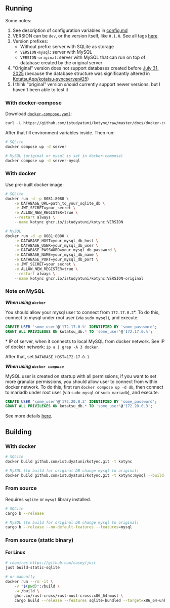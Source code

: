 ## Running

Some notes:

1. See description of configuration variables in [config.md](config.md)
1. VERSION can be `dev`, or the version itself, like `0.1.0`. See all tags [here](https://github.com/istudyatuni/kotync/pkgs/container/kotync)
1. Version prefixes:
    - Without prefix: server with SQLite as storage
    - `VERSION-mysql`: server with MySQL
    - `VERSION-original`: server with MySQL that can run on top of database created by the original server
1. "Original" version does not support databases created before [July 31, 2025](https://github.com/KotatsuApp/kotatsu-syncserver/commit/13673dd0d3d40b974062ccc9bf88f1a39dfa909e) (because the database structure was significantly altered in [KotatsuApp/kotatsu-syncserver#25](https://github.com/KotatsuApp/kotatsu-syncserver/pull/25))
1. I think "original" version _should_ currently support newer versions, but I haven't been able to test it

### With docker-compose

Download [`docker-compose.yaml`](https://github.com/istudyatuni/kotync/blob/master/docs/docker-compose.yml):

```sh
curl -L https://github.com/istudyatuni/kotync/raw/master/docs/docker-compose.yml -o docker-compose.yml
```

After that fill environment variables inside. Then run:

```sh
# SQLite
docker compose up -d server

# MySQL (original or mysql is set in docker-compose)
docker compose up -d server-mysql
```

### With docker

Use pre-built docker image:

```sh
# SQLite
docker run -d -p 8081:8080 \
    -e DATABASE_URL=path_to_your_sqlite_db \
    -e JWT_SECRET=your_secret \
    -e ALLOW_NEW_REGISTER=true \
    --restart always \
    --name kotync ghcr.io/istudyatuni/kotync:VERSION

# MySQL
docker run -d -p 8081:8080 \
    -e DATABASE_HOST=your_mysql_db_host \
    -e DATABASE_USER=your_mysql_db_user \
    -e DATABASE_PASSWORD=your_mysql_db_password \
    -e DATABASE_NAME=your_mysql_db_name \
    -e DATABASE_PORT=your_mysql_db_port \
    -e JWT_SECRET=your_secret \
    -e ALLOW_NEW_REGISTER=true \
    --restart always \
    --name kotync ghcr.io/istudyatuni/kotync:VERSION-original
```

### Note on MySQL

***When using `docker`***

You should allow your mysql user to connect from `172.17.0.2`\*. To do this, connect to mysql under root user (via `sudo mysql`), and execute:

```sql
CREATE USER 'some_user'@'172.17.0.%' IDENTIFIED BY 'some_password';
GRANT ALL PRIVILEGES ON kotatsu_db.* TO 'some_user'@'172.17.0.%';
```

\* IP of server, when it connects to local MySQL from docker network. See IP of docker network: `ip a | grep -A 3 docker`.

After that, set `DATABASE_HOST=172.17.0.1`.

***When using `docker compose`***

MySQL user is created on startup with all permissions, if you want to set more granular permissions, you should allow user to connect from within docker network. To do this, first run `docker compose up -d db`, then connect to mariadb under root user (via `sudo mysql` or `sudo mariadb`), and execute:

```sql
CREATE USER 'some_user'@'172.20.0.3' IDENTIFIED BY 'some_password';
GRANT ALL PRIVILEGES ON kotatsu_db.* TO 'some_user'@'172.20.0.3';
```

See more details [here](https://stackoverflow.com/a/44544841).

## Building

### With docker

```sh
# SQLite
docker build github.com/istudyatuni/kotync.git -t kotync

# MySQL (to build for original DB change mysql to original)
docker build github.com/istudyatuni/kotync.git -t kotync:mysql --build-arg kind=mysql
```

### From source

Requires `sqlite` or `mysql` library installed.

```sh
# SQLite
cargo b --release

# MySQL (to build for original DB change mysql to original)
cargo b --release --no-default-features --features=mysql
```

### From source (static binary)

#### For Linux

```sh
# requires https://github.com/casey/just
just build-static-sqlite

# or manually
docker run --rm -it \
    -v "$(pwd)":/build \
    -w /build \
    ghcr.io/rust-cross/rust-musl-cross:x86_64-musl \
    cargo build --release --features sqlite-bundled --target=x86_64-unknown-linux-musl
```

<!-- #### Cross-compile

You need [cross](https://github.com/cross-rs/cross?tab=readme-ov-file#installation) installed.

```sh
# SQLite
cross b --release --target=x86_64-unknown-linux-musl

# MySQL
cargo b --release --no-default-features --features=mysql --target=x86_64-unknown-linux-musl
``` -->

<!-- ## Running

### Single binary (systemd)

After building from source, -->

<!-- You need to [build with `cross`](#with-cross) -->
